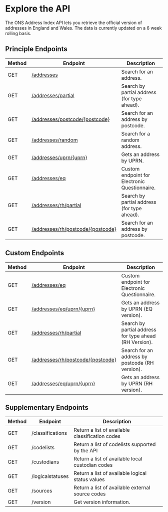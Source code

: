 <h1>Explore the API</h1>

<p>The ONS Address Index API lets you retrieve the official version of addresses in England and Wales. The data is currently updated on a 6 week rolling basis.</p>

<h2>Principle Endpoints</h2>

<table class="table">
    <thead class="table--head">
    <th scope="col" class="table--header--cell">Method</th>
    <th scope="col" class="table--header--cell">Endpoint</th>
    <th scope="col" class="table--header--cell">Description</th>
    </thead>
    <tbody>
    <tr class="table--row">
        <td class="table--cell">GET</td>
        <td class="table--cell"><a href="addresses/readme.md">/addresses</a></td>
        <td class="table--cell">
            Search for an address.
        </td>
    </tr>
    <tr class="table--row">
        <td class="table--cell">GET</td>
        <td class="table--cell"><a href="partial/readme.md">/addresses/partial</a></td>
        <td class="table--cell">
            Search by partial address (for type ahead).
        </td>
    </tr>
    <tr class="table--row">
        <td class="table--cell">GET</td>
        <td class="table--cell"><a href="postcode/readme.md">/addresses/postcode/{postcode}</a></td>
        <td class="table--cell">
            Search for an address by postcode.
        </td>
    </tr>
    <tr class="table--row">
        <td class="table--cell">GET</td>
        <td class="table--cell"><a href="random/readme.md">/addresses/random</a></td>
        <td class="table--cell">
            Search for a random address.
        </td>
    </tr>
    <tr class="table--row">
        <td class="table--cell">GET</td>
        <td class="table--cell"><a href="uprn/readme.md">/addresses/uprn/{uprn}</a></td>
        <td class="table--cell">
            Gets an address by UPRN.
        </td>
    </tr>
    <tr class="table--row">
        <td class="table--cell">GET</td>
        <td class="table--cell"><a href="eq/readme.md">/addresses/eq</a></td>
        <td class="table--cell">
            Custom endpoint for Electronic Questionnaire.
        </td>
    </tr>
    <tr class="table--row">
        <td class="table--cell">GET</td>
        <td class="table--cell"><a href="rh/partial/readme.md">/addresses/rh/partial</a></td>
        <td class="table--cell">
            Search by partial address (for type ahead).
        </td>
    </tr>
    <tr class="table--row">
        <td class="table--cell">GET</td>
        <td class="table--cell"><a href="rh/postcode/readme.md">/addresses/rh/postcode/{postcode}</a></td>
        <td class="table--cell">
            Search for an address by postcode.
        </td>
    </tr>
   </tbody>
</table>

<h2>Custom Endpoints</h2>

<table class="table">
    <thead class="table--head">
    <th scope="col" class="table--header--cell">Method</th>
    <th scope="col" class="table--header--cell">Endpoint</th>
    <th scope="col" class="table--header--cell">Description</th>
    </thead>
    <tbody>
    <tr class="table--row">
        <td class="table--cell">GET</td>
        <td class="table--cell"><a href="eq/readme.md">/addresses/eq</a></td>
        <td class="table--cell">
            Custom endpoint for Electronic Questionnaire.
        </td>
    </tr>
         <tr class="table--row">
            <td class="table--cell">GET</td>
            <td class="table--cell"><a href="eq/uprn/readme.md">/addresses/eq/uprn/{uprn}</a></td>
            <td class="table--cell">
                Gets an address by UPRN (EQ version).
            </td>
        </tr>
    <tr class="table--row">
        <td class="table--cell">GET</td>
        <td class="table--cell"><a href="rh/partial/readme.md">/addresses/rh/partial</a></td>
        <td class="table--cell">
            Search by partial address for type ahead (RH Version).
        </td>
    </tr>
    <tr class="table--row">
        <td class="table--cell">GET</td>
        <td class="table--cell"><a href="rh/postcode/readme.md">/addresses/rh/postcode/{postcode}</a></td>
        <td class="table--cell">
            Search for an address by postcode (RH version).
        </td>
    </tr>
    <tr class="table--row">
        <td class="table--cell">GET</td>
        <td class="table--cell"><a href="eq/uprn/readme.md">/addresses/eq/uprn/{uprn}</a></td>
        <td class="table--cell">
            Gets an address by UPRN (RH version).
        </td>
    </tr>
  </tbody>
</table>


<h2>Supplementary Endpoints</h2>

<table class="table">
    <thead class="table--head">
    <th scope="col" class="table--header--cell">Method</th>
    <th scope="col" class="table--header--cell">Endpoint</th>
    <th scope="col" class="table--header--cell">Description</th>
    </thead>
    <tbody>
    <tr class="table--row">
        <td class="table--cell">GET</td>
        <td class="table--cell">/classifications</td>
        <td class="table--cell">
            Return a list of available classification codes
        </td>
    </tr>
    <tr class="table--row">
        <td class="table--cell">GET</td>
        <td class="table--cell">/codelists</td>
        <td class="table--cell">
            Return a list of codelists supported by the API
        </td>
    </tr>
    <tr class="table--row">
        <td class="table--cell">GET</td>
        <td class="table--cell">/custodians</td>
        <td class="table--cell">
            Return a list of available local custodian codes
        </td>
    </tr>
    <tr class="table--row">
        <td class="table--cell">GET</td>
        <td class="table--cell">/logicalstatuses</td>
        <td class="table--cell">
            Return a list of available logical status values
        </td>
    </tr>
    <tr class="table--row">
        <td class="table--cell">GET</td>
        <td class="table--cell">/sources</td>
        <td class="table--cell">
            Return a list of available external source codes
        </td>
    </tr>
    <tr class="table--row">
        <td class="table--cell">GET</td>
        <td class="table--cell">/version</td>
        <td class="table--cell">
            Get version information.
        </td>
    </tr>
    </tbody>
</table>